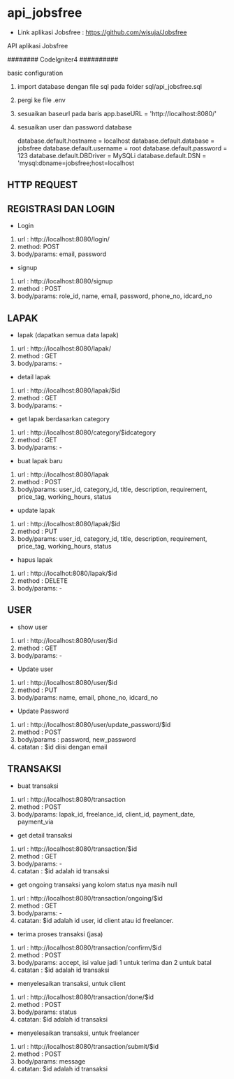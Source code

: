 # api_jobsfree

- Link aplikasi Jobsfree : https://github.com/wisuja/Jobsfree

API aplikasi Jobsfree

######## CodeIgniter4 ##########

basic configuration

1.  import database dengan file sql pada folder sql/api_jobsfree.sql
2.  pergi ke file .env
3.  sesuaikan baseurl pada baris app.baseURL = 'http://localhost:8080/'
4.  sesuaikan user dan password database

    database.default.hostname = localhost
    database.default.database = jobsfree
    database.default.username = root
    database.default.password = 123
    database.default.DBDriver = MySQLi
    database.default.DSN = 'mysql:dbname=jobsfree;host=localhost

## HTTP REQUEST

## REGISTRASI DAN LOGIN

- Login

1. url : http://localhost:8080/login/
2. method: POST
3. body/params: email, password

- signup

1. url : http://localhost:8080/signup
2. method : POST
3. body/params: role_id, name, email, password, phone_no, idcard_no

## LAPAK

- lapak (dapatkan semua data lapak)

1. url : http://localhost:8080/lapak/
2. method : GET
3. body/params: -

- detail lapak

1. url : http://localhost:8080/lapak/$id
2. method : GET
3. body/params: -

- get lapak berdasarkan category

1. url : http://localhost:8080/category/$idcategory
2. method : GET
3. body/params: -

- buat lapak baru

1. url : http://localhost:8080/lapak
2. method : POST
3. body/params: user_id, category_id, title, description, requirement, price_tag, working_hours, status

- update lapak

1. url : http://localhost:8080/lapak/$id
2. method : PUT
3. body/params: user_id, category_id, title, description, requirement, price_tag, working_hours, status

- hapus lapak

1. url : http://localhot:8080/lapak/$id
2. method : DELETE
3. body/params: -

## USER

- show user

1. url : http://localhost:8080/user/$id
2. method : GET
3. body/params: -

- Update user

1. url : http://localhost:8080/user/$id
2. method : PUT
3. body/params: name, email, phone_no, idcard_no

- Update Password

1. url : http://localhost:8080/user/update_password/$id
2. method : POST
3. body/params : password, new_password
4. catatan : $id diisi dengan email

## TRANSAKSI

- buat transaksi

1. url : http://localhost:8080/transaction
2. method : POST
3. body/params: lapak_id, freelance_id, client_id, payment_date, payment_via

- get detail transaksi

1. url : http://localhost:8080/transaction/$id
2. method : GET
3. body/params: -
4. catatan : $id adalah id transaksi

- get ongoing transaksi yang kolom status nya masih null

1. url : http://localhost:8080/transaction/ongoing/$id
2. method : GET
3. body/params: -
4. catatan: $id adalah id user, id client atau id freelancer.

- terima proses transaksi (jasa)

1. url : http://localhost:8080/transaction/confirm/$id
2. method : POST
3. body/params: accept, isi value jadi 1 untuk terima dan 2 untuk batal
4. catatan : $id adalah id transaksi

- menyelesaikan transaksi, untuk client

1. url : http://localhost:8080/transaction/done/$id
2. method : POST
3. body/params: status
4. catatan: $id adalah id transaksi

- menyelesaikan transaksi, untuk freelancer

1. url : http://localhost:8080/transaction/submit/$id
2. method : POST
3. body/params: message
4. catatan: $id adalah id transaksi
